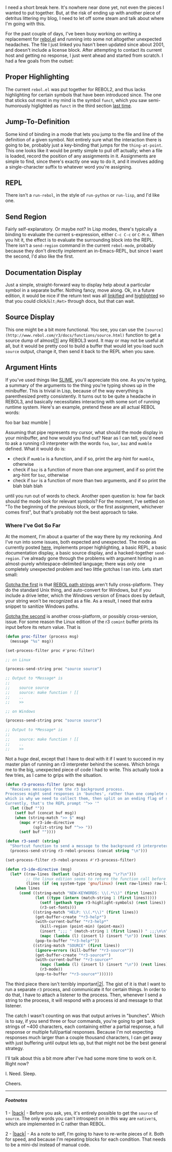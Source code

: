 I need a short break here. It's nowhere near done yet, not even the pieces I wanted to put together. But, at the risk of ending up with another piece of detritus littering my blog, I need to let off some steam and talk about where I'm going with this.

For the past couple of days, I've been busy working on writing a replacement for [rebol.el](http://www.rebol.com/tools/rebol.el) and running into some not altogether unexpected headaches. The file I just linked you hasn't been updated since about 2001, and doesn't include a license block. After attempting to contact its current host and getting no response, I just went ahead and started from scratch. I had a few goals from the outset:

## <a name="proper-highlighting"></a>Proper Highlighting

The current `rebol.el` was put together for REBOL2, and thus lacks highlighting for certain symbols that have been introduced since. The one that sticks out most in my mind is the symbol `funct`, which you saw semi-humorously higlighted as `funct` in the third section [last time](http://langnostic.blogspot.ca/2013/07/rebol-without-cause.html).

## <a name="jumptodefinition"></a>Jump-To-Definition

Some kind of binding in a mode that lets you jump to the file and line of the definition of a given symbol. Not entirely sure what the interaction there is going to be, probably just a key-binding that jumps for the `thing-at-point`. This one looks like it would be pretty simple to pull off actually; when a file is loaded, record the position of any assignments in it. Assignments are simple to find, since there's exactly one way to do it, and it involves adding a single-character suffix to whatever word you're assigning.

## <A NAME="REPL"></A>REPL

There isn't a `run-rebol`, in the style of `run-python` or `run-lisp`, and I'd like one.

## <a name="send-region"></a>Send Region

Fairly self-explanatory. Or maybe not? In Lisp modes, there's typically a binding to evaluate the current s-expression, either `C-c C-c` or `C-M-x`. When you hit it, the effect is to evaluate the surrounding block into the REPL. There isn't a `send-region` command in the current `rebol-mode`, probably because they don't directly implement an in-Emacs-REPL, but since I want the second, I'd also like the first.

## <a name="documentation-display"></a>Documentation Display

Just a simple, straight-forward way to display help about a particular symbol in a separate buffer. Nothing fancy, move along. Ok, in a future edition, it would be nice if the return text was all [linkified](http://www.gnu.org/software/emacs/manual/html_node/elisp/Clickable-Text.html) and [highlighted](https://www.gnu.org/software/emacs/manual/html_node/elisp/Text-Properties.html#Text-Properties) so that you could click/`&lt;Ret>` through docs, but that can wait.

## <a name="source-display"></a>Source Display

This one might be a bit more functional. You see, you can use the `[source](http://www.rebol.com/r3/docs/functions/source.html)` function to get a source dump of almost<a name="note-Fri-Aug-02-000908EDT-2013"></a>[|1|](#foot-Fri-Aug-02-000908EDT-2013) any REBOL3 word. It may or may not be useful at all, but it would be pretty cool to build a buffer that would let you load such `source` output, change it, then send it back to the REPL when you save.

## <a name="argument-hints"></a>Argument Hints

If you've used things like [SLIME](http://common-lisp.net/project/slime/), you'll appreciate this one. As you're typing, a summary of the arguments to the thing you're typing shows up in the minibuffer. This is trivial in Lisp, because of the way everything is parenthesized pretty consistently. It turns out to be quite a headache in REBOL3, and basically necessitates interacting with some sort of running runtime system. Here's an example, pretend these are all actual REBOL words:

foo bar baz mumble |

Assuming that pipe represents my cursor, what should the mode display in your minibuffer, and how would you find out? Near as I can tell, you'd need to ask a running r3 interpreter with the words `foo`, `bar`, `baz` and `mumble` defined. What it would do is:


-   check if `mumble` is a function, and if so, print the arg-hint for `mumble`, otherwise
-   check if `baz` is a function of more than one argument, and if so print the arg-hint for `baz`, otherwise
-   check if `bar` is a function of more than two arguments, and if so print the blah blah blah


until you run out of words to check. Another open question is: how far back should the mode look for relevant symbols? For the moment, I've settled on "To the beginning of the previous block, or the first assignment, whichever comes first", but that's probably not the best approach to take.

### <a name="where-ive-got-so-far"></a>Where I've Got So Far

At the moment, I'm about a quarter of the way there by my reckoning. And I've run into some issues, both expected and unexpected. The mode as currently posted [here](https://github.com/Inaimathi/r3-mode), implements proper highlighting, a basic REPL, a basic documentation display, a basic source display, and a hacked-together `send-region`. I've already gone through the problems with argument hinting in an almost-purely whitespace-delimited language; there was only one completely unexpected problem and two little gotchas I ran into. Lets start small:

[Gotcha the first](https://github.com/Inaimathi/r3-mode/blob/master/r3-mode.el#L93-L96) is that [REBOL path strings](http://www.rebol.com/docs/core23/rebolcore-12.html#section-2.2) aren't fully cross-platform. They do the standard Unix thing, and auto-convert for Windows, but if you include a drive letter, which the Windows version of Emacs does by default, your string won't be recognized as a file. As a result, I need that extra snippet to sanitize Windows paths.

[Gotcha the second](https://github.com/Inaimathi/r3-mode/blob/master/r3-mode.el#L51-L53) is another cross-platform, or possibly cross-version, issue. For some reason the Linux edition of the r3 `comint` buffer prints its input before its return value. That is

```lisp
(defun proc-filter (process msg)
  (message "%s" msg))

(set-process-filter proc #'proc-filter)

;; on Linux

(process-send-string proc "source source")

;; Output to *Message* is
;;
;;    source source
;;    source: make function ! [[ 
;;    ..
;;    >>

;; on Windows

(process-send-string proc "source source")

;; Output to *Message* is
;;
;;    source: make function ! [[ 
;;    ..
;;    >>
```

Not a *huge* deal, except that I have to deal with it if I want to succeed in my master plan of running an r3 interpreter behind the scenes. Which brings me to the big, unexpected piece of code I had to write. This actually took a few tries, as I came to grips with the situation.

```lisp
(defun r3-process-filter (proc msg)
  "Receives messages from the r3 background process.
Processes might send responses in 'bunches', rather than one complete response,
which is why we need to collect them, then split on an ending flag of some sort.
Currently, that's the REPL prompt '^>> '"
  (let ((buf ""))
    (setf buf (concat buf msg))
    (when (string-match ">> $" msg)
      (mapc #'r3-ide-directive 
            (split-string buf "^>> "))
      (setf buf ""))))

(defun r3-send! (string)
  "Shortcut function to send a message to the background r3 interpreter process"
  (process-send-string r3-rebol-process (concat string "\n")))

(set-process-filter r3-rebol-process #'r3-process-filter)

(defun r3-ide-directive (msg)
  (let* ((raw-lines (butlast (split-string msg "\r?\n")))
         ;; the linux edition seems to return the function call before its output. Might also be an Emacs version issue.
         (lines (if (eq system-type 'gnu/linux) (rest raw-lines) raw-lines)))
    (when lines
      (cond ((string-match "NEW-KEYWORDS: \\(.*\\)" (first lines))
             (let ((type (intern (match-string 1 (first lines)))))
               (setf (gethash type r3-highlight-symbols) (rest lines))
               (r3-set-fonts)))
            ((string-match "HELP: \\(.*\\)" (first lines))
             (get-buffer-create "*r3-help*")
             (with-current-buffer "*r3-help*"
               (kill-region (point-min) (point-max))
               (insert ";;; " (match-string 1 (first lines)) " ;;;\n\n")
               (mapc (lambda (l) (insert l) (insert "\n")) (rest lines)))
             (pop-to-buffer "*r3-help*"))
            ((string-match "SOURCE" (first lines))
             (ignore-errors (kill-buffer "*r3-source*"))
             (get-buffer-create "*r3-source*")
             (with-current-buffer "*r3-source*"
               (mapc (lambda (l) (insert l) (insert "\n")) (rest lines))
               (r3-mode))
             (pop-to-buffer "*r3-source*"))))))
```

The third piece there isn't terribly important<a name="note-Fri-Aug-02-000919EDT-2013"></a>[|2|](#foot-Fri-Aug-02-000919EDT-2013). The gist of it is that I want to run a separate `r3` process, and communicate it for certain things. In order to do that, I have to attach a listener to the process. Then, whenever I send a string to the process, it will respond with a process id and message to that listener.

The catch I wasn't counting on was that output arrives in "bunches". Which is to say, if you send three or four commands, you're going to get back strings of ~400 characters, each containing either a partial response, a full response or multiple full/partial responses. Because I'm not expecting responses much larger than a couple thousand characters, I can get away with just buffering until output lets up, but that might not be the best general strategy.

I'll talk about this a bit more after I've had some more time to work on it. Right now?

I. Need. Sleep.

Cheers.


* * *
##### Footnotes

1 - <a name="foot-Fri-Aug-02-000908EDT-2013"></a>[|back|](#note-Fri-Aug-02-000908EDT-2013) - Before you ask, yes, it's entirely possible to get the `source` of `source`. The only words you can't introspect on in this way are `native!`s, which are implemented in C rather than REBOL.

2 - <a name="foot-Fri-Aug-02-000919EDT-2013"></a>[|back|](#note-Fri-Aug-02-000919EDT-2013) - As a note to self, I'm going to have to re-write pieces of it. Both for speed, and because I'm repeating blocks for each condition. That needs to be a mini-dsl instead of manual code.

